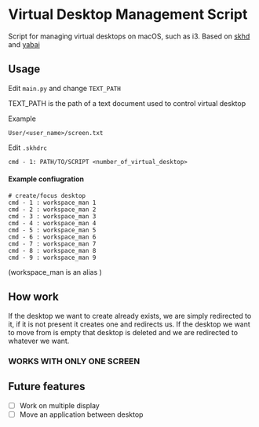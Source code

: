 # Virtual Desktop Management Script

Script for managing virtual desktops on macOS, such as i3.
Based on [skhd](https://github.com/koekeishiya/skhd) and [yabai](https://github.com/koekeishiya/yabai) 

## Usage

Edit `main.py` and change `TEXT_PATH`

TEXT_PATH is the path of a text document used to control virtual desktop

Example

`User/<user_name>/screen.txt`



Edit `.skhdrc`

`cmd - 1: PATH/TO/SCRIPT <number_of_virtual_desktop>`

#### Example confiugration 

```
# create/focus desktop
cmd - 1 : workspace_man 1
cmd - 2 : workspace_man 2
cmd - 3 : workspace_man 3
cmd - 4 : workspace_man 4
cmd - 5 : workspace_man 5
cmd - 6 : workspace_man 6
cmd - 7 : workspace_man 7
cmd - 8 : workspace_man 8
cmd - 9 : workspace_man 9
```
(workspace_man is an alias )

## How work
If the desktop we want to create already exists, we are simply redirected to it, if it is not present it creates one and redirects us.
If the desktop we want to move from is empty that desktop is deleted and we are redirected to whatever we want. 

### WORKS WITH ONLY ONE SCREEN 

## Future features
- [ ] Work on multiple display
- [ ] Move an application between desktop
